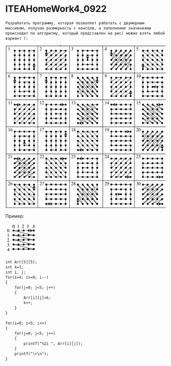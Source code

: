 # ITEAHomeWork4_0922

```
Разработать программу, которая позволяет работать с двумерным массивом, получая размерность с консоли, а заполнение значениями происходит по алгоритму, который представлен на рис( можно взять любой вариант ):
```
![task](/images/task.png)

Пример:

![task](/images/1.png)

```
int Arr[5][5];
int k=1;
int i, j;
for(i=4; i>=0; i--)
{
    for(j=0; j<5; j++)
    {
        Arr[i][j]=k;
        k++;
    }
}

for(i=0; i<5; i++)
{
    for(j=0; j<5; j++)
    {
        printf("%2i ", Arr[i][j]);
    }
    printf("\r\n");
}
```